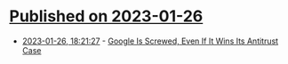 # [Published on 2023-01-26](index.md)

* [2023-01-26, 18:21:27](https://news.ycombinator.com/item?id=34536142) - [Google Is Screwed, Even If It Wins Its Antitrust Case](https://gizmodo.com/google-bing-microsoft-chatgpt-ai-antitrust-doj-screwed-1850029781)
